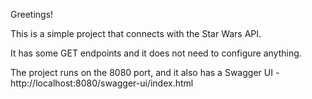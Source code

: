 Greetings!

This is a simple project that connects with the Star Wars API.

It has some GET endpoints and it does not need to configure anything.

The project runs on the 8080 port, and it also has a Swagger UI - http://localhost:8080/swagger-ui/index.html
